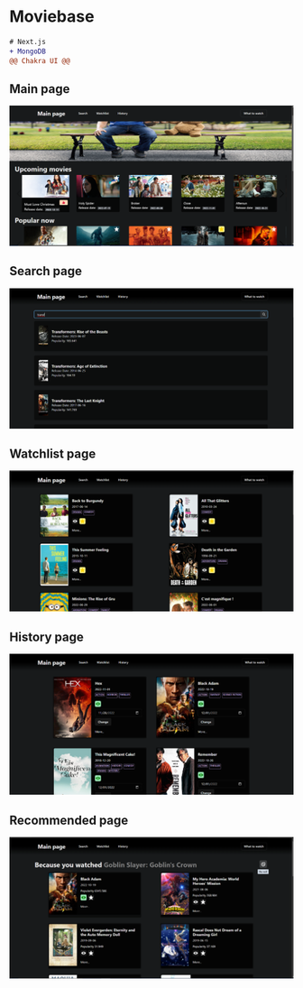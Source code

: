 # Moviebase

```diff
# Next.js
+ MongoDB
@@ Chakra UI @@
```
## Main page
![](public/images/rsz_main-image.png)







## Search page

![](public/images/rsz_1search-img.png)







## Watchlist page 

![](public/images/rsz_1watchlist-image.png)







## History page 

![](public/images/rsz_history-image.png)







## Recommended page 

![](public/images/rsz_rec-image.png)



